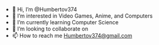 - 👋 Hi, I’m @Humbertov374
- 👀 I’m interested in Video Games, Anime, and Computers
- 🌱 I’m currently learning Computer Science
- 💞️ I’m looking to collaborate on
- 📫 How to reach me Humbertov374@gmail.com

<!---
Humbertov374/Humbertov374 is a ✨ special ✨ repository because its `README.md` (this file) appears on your GitHub profile.
You can click the Preview link to take a look at your changes.
--->
